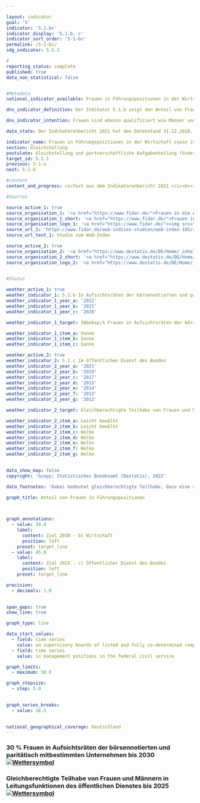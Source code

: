 ```yaml
---

layout: indicator    
goal: '5'    
indicator: '5.1.bc'    
indicator_display: '5.1.b, c'    
indicator_sort_order: '5-1-bc'    
permalink: /5-1-bc/    
sdg_indicator: 5.5.2    

#
reporting_status: complete    
published: true    
data_non_statistical: false    


#Metadata    
national_indicator_available: Frauen in Führungspositionen in der Wirtschaft sowie im öffentlichen Dienst des Bundes    

dns_indicator_definition: Der Indikator 5.1.b zeigt den Anteil von Frauen in Aufsichtsräten der börsennotierten und paritätisch mitbestimmten Unternehmen. Der Indikator 5.1.c zeigt den Anteil von Frauen an Führungspositionen im öffentlichen Dienst des Bundes.    

dns_indicator_intention: Frauen sind ebenso qualifiziert wie Männer und dennoch in den Führungspositionen der deutschen Wirtschaft, vor allem im Top-Management, unterrepräsentiert. Gleiches gilt auch für den Anteil an Führungspositionen im öffentlichen Dienst des Bundes. Daher soll der Anteil von Frauen in Aufsichtsräten der börsennotierten und paritätisch mitbestimmten Unternehmen bis zum Jahr 2030 auf 30&nbsp;% erhöht werden. Gemäß dem am 06.01.2021 im Kabinett beschlossenen Entwurf des Zweiten Führungspositionengesetzes soll die gleichberechtigte Teilhabe von Frauen und Männern in Leitungsfunktionen des öffentlichen Dienstes bis 2025 erreicht werden. Damit wird eine Vereinbarung des Koalitionsvertrages aus 2018 umgesetzt.    

data_state: Der Indikatorenbericht 2021 hat den Datenstand 31.12.2020. Die Daten auf der DNS-Online Plattform werden regelmäßig aktualisiert, sodass online aktuellere Daten verfügbar sein können als im Indikatorenbericht 2021 veröffentlicht.    

indicator_name: Frauen in Führungspositionen in der Wirtschaft sowie im öffentlichen Dienst des Bundes    
section: Gleichstellung    
postulate: Gleichstellung und partnerschaftliche Aufgabenteilung fördern    
target_id: 5.1.1    
previous: 5-1-a    
next: 5-1-d    

#content     
content_and_progress: <i>Text aus dem Indikatorenbericht 2021 </i><b><i>Anteil von Frauen in Aufsichtsräten der börsennotierten und paritätisch mitbestimmten Unternehmen</i></b><br>Der Indikator erfasst den Anteil von Frauen in den Aufsichtsräten von Aktiengesellschaften und Kommanditgesellschaften auf Aktien mit mehr als 2 000 Beschäftigten sowie Europäischen Gesellschaften (SE) und börsennotierten Unternehmen, die paritätisch mitbestimmt sind. Als Datengrundlagen dienen die Veröffentlichungen von börsennotierten und paritätisch mitbestimmten Unternehmen, die vom Verein „Frauen in die Aufsichtsräte“ (FidAR) ausgewertet werden und in sog. WOB-Indexen veröffentlicht werden.<br>Der durchschnittliche Frauenanteil in den Aufsichtsräten dieser Unternehmen lag im Januar 2020 bei 35,2&nbsp;%. Im Januar 2015 waren es noch 21,3&nbsp;%. Der angestrebte Anteil von 30&nbsp;% wurde bereits im Jahr 2018 und damit bereits zwölf Jahre vor der in der Deutschen Nachhaltigkeitsstrategie gesetzten Frist erreicht. Da gemäß dem Gesetz für die gleichberechtigte Teilhabe von Frauen und Männern an Führungspositionen seit dem Jahr 2016 in allen neu gewählten Aufsichtsratspositionen der genannten Unternehmen mindestens 30&nbsp;% der Aufsichtsratssitze mit Frauen zu besetzen sind, war bei Gesetzeskonformität dieser Anstieg zu erwarten.<br>Ein Großteil der Unternehmen in Deutschland und die Mehrzahl der Führungspositionen in der Wirtschaft werden mit der zugrunde gelegten Definition des Indikators nicht betrachtet.  Der von der Definition vorgegebene Berichtskreis umfasst aktuell 105 Unternehmen. Die knapp 1 600 von FidAR bisher betrachteten Aufsichtsratsposten stellen bei insgesamt 882 000 Führungskräften gemäß Verdienststrukturerhebung im Jahr 2018 einen kleinen Ausschnitt der Führungspositionen in der Wirtschaft dar. Die Zahlen verdeutlichen, dass mit der Betrachtung der Aufsichtsgremien lediglich ein Teil der Führungspositionen in einem Unternehmen abgebildet wird.<br>Laut Internationaler Standardklassifikation der Berufe (ISCO) sind Führungskräfte alle Personen, die die Gesamtaktivitäten von Unternehmen, Regierungen und anderen Organisationen oder von internen Organisationseinheiten planen, steuern, koordinieren und bewerten sowie Richtlinien, Gesetze, Regeln und Vorschriften überprüfen und bewerten. Dies schließt die Tätigkeiten in Aufsichtsräten mit ein. Wird die ISCO-Klassifikation zugrunde gelegt, waren von den insgesamt 882 000 Führungspositionen in der Wirtschaft im Jahr 2018 22&nbsp;% mit Frauen besetzt. Dafür wurden alle Betriebe ab einem sozialversicherungspflichtig Beschäftigten ohne den Wirtschaftsabschnitt O „Öffentliche Verwaltung, Verteidigung; Sozialversicherung“ und teilweise den Wirtschaftsabschnitt P „Erziehung und Unterricht“ betrachtet. Im Vergleich zum Jahr 2014, dem Jahr der vorherigen Verdienststrukturerhebung, ist dies eine Steigerung um 1,2 Prozentpunkte.<br><b><i>Anteil von Frauen in Führungspositionen im öffentlichen Dienst des Bundes</i></b><br>Als Datengrundlage für den Indikator dienen die Ergebnisse der internen Gleichstellungsstatistik aller Dienststellen des Bundes nach Bundesgleichstellungsgesetz. Seit 2015 wird die Statistik alle zwei Jahre zum Stichtag 30. Juni durch das Statistische Bundesamt im Auftrag des Bundesministeriums für Familie, Senioren, Frauen und Jugend erstellt. Vorher wurde die Statistik jährlich erstellt.<br>Der Frauenanteil an Führungspositionen im öffentlichen Dienst des Bundes lag im Jahr 2019 nach vorläufigen Daten bei 37,6&nbsp;%. Im Jahr 2000 lag der Anteil bei 19,5&nbsp;%. Dies ist eine Steigerung des Anteils seit 2000 um 92,8&nbsp;%. Bei Fortsetzung der Entwicklung der letzten fünf jährlichen Veränderungen würde das angestrebte Ziel, von annähernd nummerischer Gleichheit bis zum Jahr 2025 in Führungspositionen im öffentlichen Dienst des Bundes, leicht verfehlt werden.<br>Der Fokus des Indikators richtet sich auf die Beschäftigten in Führungspositionen aller Dienststellen des Bundes. In die Betrachtung einbezogen werden alle vollzeit-, teilzeitbeschäftigten und aufgrund von Familien- oder Pflege    

#Sources    

source_active_1: true
source_organisation_1: '<a href="https://www.fidar.de/">Frauen in die Aufsichtsräte e.V.</a>'
source_organisation_1_short: '<a href="https://www.fidar.de/">Frauen in die Aufsichtsräte e.V. (FidAR)</a>'
source_organisation_logo_1: '<a href="https://www.fidar.de/"><img src="https://g205sdgs.github.io/sdg-indicators/public/logos/fidar.png" alt="Frauen in die Aufsichtsräte e.V." title=" Klicken Sie hier um zur Homepage der Organisation Frauen in die Aufsichtsräte e.V. zu gelangen." style="height:60px; width:148px; border: transparent"/></a>'
source_url_1: 'https://www.fidar.de/wob-indizes-studien/wob-index-185/studie-zum-wob-index-185.html'
source_url_text_1: Studie zum WoB-Index

source_active_2: true
source_organisation_2: '<a href="https://www.destatis.de/DE/Home/_inhalt.html">Statistisches Bundesamt</a>'
source_organisation_2_short: '<a href="https://www.destatis.de/DE/Home/_inhalt.html">Statistisches Bundesamt (Destatis)</a>'
source_organisation_logo_2: '<a href="https://www.destatis.de/DE/Home/_inhalt.html"><img src="https://g205sdgs.github.io/sdg-indicators/public/logos/destatis.png" alt="Statistisches Bundesamt" title=" Klicken Sie hier um zur Homepage der Organisation Statistisches Bundesamt zu gelangen." style="height:60px; width:148px; border: transparent"/></a>'
    

#Status    

weather_active_1: true
weather_indicator_1: 5.1.b In Aufsichtsräten der börsennotierten und paritätisch mitbestimmten Unternehmen
weather_indicator_1_year_a: '2022'
weather_indicator_1_year_b: '2021'
weather_indicator_1_year_c: '2020'

weather_indicator_1_target: 30&nbsp;% Frauen in Aufsichtsräten der börsennotierten und paritätisch mitbestimmten Unternehmen bis 2030

weather_indicator_1_item_a: Sonne
weather_indicator_1_item_b: Sonne
weather_indicator_1_item_c: Sonne

weather_active_2: true
weather_indicator_2: 5.1.c Im öffentlichen Dienst des Bundes
weather_indicator_2_year_a: '2021'
weather_indicator_2_year_b: '2019'
weather_indicator_2_year_c: '2017'
weather_indicator_2_year_d: '2015'
weather_indicator_2_year_e: '2014'
weather_indicator_2_year_f: '2013'
weather_indicator_2_year_g: '2012'

weather_indicator_2_target: Gleichberechtigte Teilhabe von Frauen und Männern in Leitungsfunktionen des öffentlichen Dienstes bis 2025

weather_indicator_2_item_a: Leicht bewölkt
weather_indicator_2_item_b: Leicht bewölkt
weather_indicator_2_item_c: Wolke
weather_indicator_2_item_d: Wolke
weather_indicator_2_item_e: Wolke
weather_indicator_2_item_f: Wolke
weather_indicator_2_item_g: Wolke
    

data_show_map: false    
copyright: '&copy; Statistisches Bundesamt (Destatis), 2022'    

data_footnotes: 'Dabei bedeutet gleichberechtigte Teilhabe, dass eine annähernde numerische Gleichheit angestrebt wird.<br>• Frauen in Aufsichtsräten: Stand Januar des jeweiligen Jahres.<br>• Frauen im öffentlichen Dienst des Bundes Stand 30.06. des jeweiligen Jahres.<br>• 2021 vorläufige Daten.'    

graph_title: Anteil von Frauen in Führungspositionen    

    

graph_annotations:
  - value: 30.0
    label:
      content: Ziel 2030 - b) Wirtschaft
      position: left
    preset: target_line
  - value: 45.0
    label:
      content: Ziel 2025 - c) Öffentlicher Dienst des Bundes
      position: left
    preset: target_line    

precision: 
  - decimals: 1.0
        

span_gaps: true    
show_line: true    

graph_type: line    

data_start_values: 
  - field: time series
    value: on supervisory boards of listed and fully co-determined companies
  - field: time series
    value: in management positions in the federal civil service    

graph_limits: 
  - maximum: 50.0    

graph_stepsize: 
  - step: 5.0
        

graph_series_breaks: 
  - value: 16.5
            

national_geographical_coverage: Deutschland    
---
```



<div>
  <div class="my-header">
    <h3>30&nbsp;% Frauen in Aufsichtsräten der börsennotierten und paritätisch mitbestimmten Unternehmen bis 2030
      <a href="https://www.dnsUpgradeEnvironment.github.io/dns-indicators/status"><img src="https://g205sdgs.github.io/sdg-indicators/public/Wettersymbole/Sonne.png" title="Text will follow soon" alt="Wettersymbol"/>
      </a>
    </h3>
  </div>
  <div class="my-header-note">
  </div>
</div>
<div>
  <div class="my-header">
    <h3>Gleichberechtigte Teilhabe von Frauen und Männern in Leitungsfunktionen des öffentlichen Dienstes bis 2025
      <a href="https://www.dnsUpgradeEnvironment.github.io/dns-indicators/status"><img src="https://g205sdgs.github.io/sdg-indicators/public/Wettersymbole/Leicht bewölkt.png" title="Text will follow soon" alt="Wettersymbol"/>
      </a>
    </h3>
  </div>
  <div class="my-header-note">
  </div>
</div>